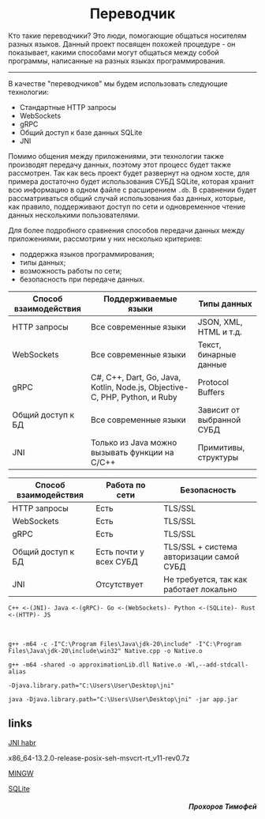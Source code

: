 <h1 align="center">Переводчик</h1>

Кто такие переводчики? Это люди, помогающие общаться носителям разных языков.
Данный проект посвящен похожей процедуре - он показывает, какими способами
могут общаться между собой программы, написанные на разных языках программирования.

---
В качестве "переводчиков" мы будем использовать следующие технологии:

- Стандартные HTTP запросы
- WebSockets
- gRPC
- Общий доступ к базе данных SQLite
- JNI

Помимо общения между приложениями, эти технологии также производят передачу данных,
поэтому этот процесс будет также рассмотрен.
Так как весь проект будет развернут на одном хосте, для примера достаточно будет
использования СУБД SQLite, которая хранит всю информацию в одном файле с расширением
`.db`. В сравнении будет рассматриваться общий случай
использования баз данных, которые, как правило, поддерживают доступ по сети и
одновременное чтение данных несколькими пользователями.

Для более подробного сравнения способов передачи данных между приложениями,
рассмотрим у них несколько критериев:
- поддержка языков программирования;
- типы данных;
- возможность работы по сети;
- безопасность при передаче данных.


<table>
    <thead>
        <tr>
            <th>Способ взаимодействия</th>
            <th>Поддерживаемые языки</th>
            <th>Типы данных</th>
        </tr>
    </thead>
    <tbody>
        <tr>
            <td>HTTP запросы</td>
            <td>Все современные языки</td>
            <td>JSON, XML, HTML и т.д.</td>
        </tr>
        <tr>
            <td>WebSockets</td>
            <td>Все современные языки</td>
            <td>Текст, бинарные данные</td>
        </tr>
        <tr>
            <td>gRPC</td>
            <td>C#, C++, Dart, Go, Java, Kotlin, Node.js,
                Objective-C, PHP, Python, и Ruby</td>
            <td>Protocol Buffers</td>
        </tr>
        <tr>
            <td>Общий доступ к БД</td>
            <td>Все современные языки</td>
            <td>Зависит от выбранной СУБД</td>
        </tr>
        <tr>
            <td>JNI</td>
            <td>Только из Java можно вызывать функции на C/C++</td>
            <td>Примитивы, структуры</td>
        </tr>
    </tbody>
</table>

<table>
    <thead>
        <tr>
            <th>Способ взаимодействия</th>
            <th>Работа по сети</th>
            <th>Безопасность</th>
        </tr>
    </thead>
    <tbody>
        <tr>
            <td>HTTP запросы</td>
            <td>Есть</td>
            <td>TLS/SSL</td>
        </tr>
        <tr>
            <td>WebSockets</td>
            <td>Есть</td>
            <td>TLS/SSL</td>
        </tr>
        <tr>
            <td>gRPC</td>
            <td>Есть</td>
            <td>TLS/SSL</td>
        </tr>
        <tr>
            <td>Общий доступ к БД</td>
            <td>Есть почти у всех СУБД</td>
            <td>TLS/SSL + система авторизации самой СУБД</td>
        </tr>
        <tr>
            <td>JNI</td>
            <td>Отсутствует</td>
            <td>Не требуется, так как работает локально</td>
        </tr>
    </tbody>
</table>






```
C++ <-(JNI)- Java <-(gRPC)- Go <-(WebSockets)- Python <-(SQLite)- Rust <-(HTTP)- JS
```

<br>

```
g++ -m64 -c -I"C:\Program Files\Java\jdk-20\include" -I"C:\Program Files\Java\jdk-20\include\win32" Native.cpp -o Native.o
```

```
g++ -m64 -shared -o approximationLib.dll Native.o -Wl,--add-stdcall-alias
```

```
-Djava.library.path="C:\Users\User\Desktop\jni"
```

```
java -Djava.library.path="C:\Users\User\Desktop\jni" -jar app.jar
```

## links

[JNI habr](https://habr.com/ru/companies/citymobil/articles/650403/)

x86_64-13.2.0-release-posix-seh-msvcrt-rt_v11-rev0.7z

[MINGW](https://github.com/niXman/mingw-builds-binaries/releases)

[SQLite](https://www.sqlite.org/download.html)

<h5 align="right">Прохоров Тимофей</h5>